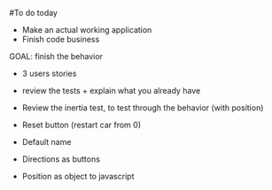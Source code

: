 #To do today

* Make an actual working application
* Finish code business	

GOAL: finish the behavior

- 3 users stories
- review the tests	+ explain what you already have
- Review the inertia test, to test through the behavior (with position)


- Reset button (restart car from 0)
- Default name
- Directions as buttons
- Position as object to javascript
